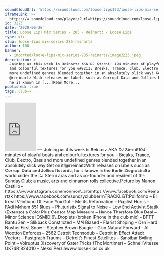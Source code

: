 ```yaml
---
soundCloudUrl: 'https://soundcloud.com/loose-lips123/loose-lips-mix-series-285-reinartz'
iframeLink: >-
  https://w.soundcloud.com/player/?url=https://soundcloud.com/loose-lips123/loose-lips-mix-series-285-reinartz&color=00aabb&auto_play=false&hide_related=false&show_comments=true&show_user=true&show_reposts=false
id: 3223
date: '2020-06-26'
title: Loose Lips Mix Series - 285 - Reinartz - Loose Lips
type: mix
slug: loose-lips-mix-series-285-reinartz
author: 100
banner:
  - imported/loose-lips-mix-series-285-reinartz/image3223.jpeg
description: >-
  Joining us this week is Reinartz AKA DJ Sterni! 104 minutes of playful beats
  and colourful textures for you &#8211; Breaks, Trance, Club, Electro, Bass and
  more undefined genres blended together in an absolutely slick way! Get on it!
  @rreinartz With releases on labels such as Corrupt Data and Jollies Records,
  he is known in [...]Read More...
published: true
tags: Club++
---
```

<iframe id="sc-widget" title="title" width="100" height="160" scrolling="no" frameborder="yes" allow="autoplay" src="https://w.soundcloud.com/player/?url=https://soundcloud.com/loose-lips123/loose-lips-mix-series-285-reinartz&amp;color=00aabb&amp;auto_play=false&amp;hide_related=false&amp;show_comments=true&amp;show_user=true&amp;show_reposts=false"></iframe>
---
Joining us this week is Reinartz AKA DJ Sterni!104 minutes of playful beats and colourful textures for you – Breaks, Trance, Club, Electro, Bass and more undefined genres blended together in an absolutely slick way!Get on it!@rreinartzWith releases on labels such as Corrupt Data and Jollies Records, he is known in the Berlin Ziegrastraße world under the DJ Sterni alias and as co-founder and resident of the Sunday Club; a music, arts and cinnamon rolls collective.Picture by Manon Castillo – https://www.instagram.com/monmon\_artehttps://www.facebook.com/Reinartzk  
https://www.facebook.com/sundayclubberlinTRACKLIST:Poliformo – El Irreal Veintiuno  
OL Face You Got – Merits  
Reformation – Pugilist  
Horus – FAdi Mohem  
551 Blues – Phuturistix  
Signal to Noise – Low End Activist  
Statik (Extenso) a Color Plus  
Censor Map Museum – Hence Therefore  
Blue Deal – Minor Science  
iOSMIDI6\_Droplets (broken iPhone in the club mix) – BFTT  
Bantu Zen – Slikback  
Constricted – MM  
Biased – Flørist  
Shoping – Den Hard Nusher  
First Snow – Stephen Brown  
Bougie – Gian  
Natural Forward – Al Wootton  
Enforces – 2562  
Detroit Technodub – Detroit in Effect  
Attack Vectors – Fastgraph  
Trauma – Detroitʼs Finest  
Satellites – Sansibar  
Boiling Point – Volruptus  
Discovery of Gater Tricks (Thx Mortimer) – Schnell Vitesse  
UK74R1824010 – Aleksi Peräläwww.loose-lips.co.uk
